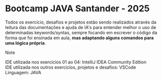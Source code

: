 # Bootcamp JAVA Santander - 2025
 
Todos os exercício, desafios e projetos estão sendo realizados através da leitura das documentações e ajuda de IA's para entender melhor o uso de determinadas keywords/syntax, sempre focando em escrever o código da forma que foi ensinada em aula, **mas adaptando alguns comandos para uma lógica própria**.


> [!NOTE]
> IDE utilizada nos exercícios 01 ao 04: IntelliJ IDEA Community Edition\
> IDE utilizada nos outros exercicios, projetos e desafios: VSCode\
> Linguagem: JAVA
  

